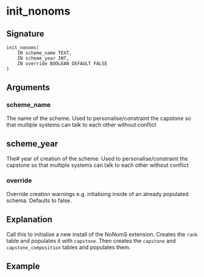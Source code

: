 # init_nonoms

## Signature
    init_nonoms(
        IN scheme_name TEXT,
        IN scheme_year INT,
        IN override BOOLEAN DEFAULT FALSE
    )

## Arguments

### scheme_name
The name of the scheme. Used to personalise/constraint the capstone so that multiple systems can talk to each other without conflict

## scheme_year
The# year of creation of the scheme. Used to personalise/constraint the capstone so that multiple systems can talk to each other without conflict

### override
Override creation warnings e.g. intialising inside of an already populated schema. Defaults to false.

## Explanation

Call this to initialise a new install of the NoNomS extension. Creates the `rank` table and populates it with `capstone`. Then creates the `capstone` and `capstone_composition` tables and populates them.

## Example